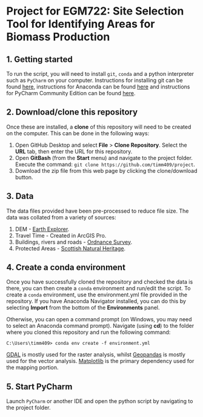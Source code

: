 # Project for EGM722: Site Selection Tool for Identifying Areas for Biomass Production

## 1. Getting started

To run the script, you will need to install `git`, `conda` and a python interpreter such as `PyCharm` on your computer. 
Instructions for installing git can be found [here](https://git-scm.com/downloads), instructions for Anaconda can be
found [here](https://docs.anaconda.com/anaconda/install/) and instructions for PyCharm Community Edition 
can be found [here](https://www.jetbrains.com/pycharm/download/#section=windows).

## 2. Download/clone this repository

Once these are installed, a __clone__ of this repository will need to be created on the computer. This can be done in
the following ways:

1. Open GitHub Desktop and select __File__ > __Clone Repository__. Select the __URL__ tab, then enter the URL for this 
   repository.
2. Open __GitBash__ (from the __Start__ menu) and navigate to the project folder. 
   Execute the command: `git clone https://github.com/timm409/project`.
3. Download the zip file from this web page by clicking the clone/download button.

## 3. Data

The data files provided have been pre-processed to reduce file size. The data was collated from a variety of sources:

1. DEM - [Earth Explorer](https://earthexplorer.usgs.gov/).
2. Travel Time - Created in ArcGIS Pro.
3. Buildings, rivers and roads - [Ordnance Survey](https://osdatahub.os.uk/downloads/open).
4. Protected Areas - [Scottish Natural Heritage](https://gateway.snh.gov.uk/natural-spaces/).


## 4. Create a conda environment

Once you have successfully cloned the repository and checked the data is there, you can then create a `conda` environment 
and run/edit the script. To create a `conda` environment, use the environment.yml file provided in the repository. If you have 
Anaconda Navigator installed, you can do this by selecting __Import__ from the bottom of the __Environments__ panel. 

Otherwise, you can open a command prompt (on Windows, you may need to select an Anaconda command prompt). Navigate (using __cd__)
to the folder where you cloned this repository and run the following command:

```
C:\Users\timm409> conda env create -f environment.yml
```

[GDAL](https://gdal.org/) is mostly used for the raster analysis, whilst [Geopandas](https://geopandas.org/) is mostly used 
for the vector analysis. [Matplotlib](https://matplotlib.org/) is the primary dependency used for the mapping portion. 


## 5. Start PyCharm

Launch `PyCharm` or another IDE and open the python script by navigating to the project folder.